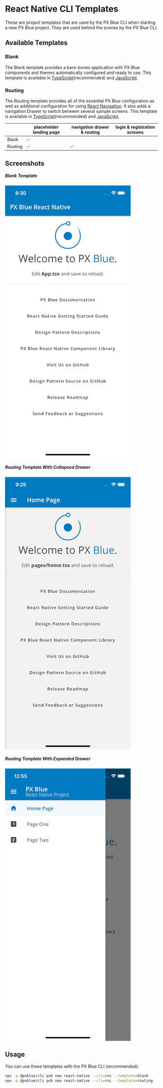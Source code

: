 # React Native CLI Templates

These are project templates that are used by the PX Blue CLI when starting a new PX Blue project. They are used behind the scenes by the PX Blue CLI.

## Available Templates

### Blank
The Blank template provides a bare-bones application with PX Blue components and themes automatically configured and ready to use. This template is available in [TypeScript](https://www.npmjs.com/package/@pxblue/react-native-template-blank-typescript)(recommended) and [JavaScript](https://www.npmjs.com/package/@pxblue/react-native-template-blank).

### Routing
The Routing template provides all of the essential PX Blue configuration as well as additional configuration for using [React Navigation](https://reactnavigation.org/). It also adds a navigation Drawer to switch between several sample screens. This template is available in [TypeScript](https://www.npmjs.com/package/@pxblue/react-native-template-routing-typescript)(recommended) and [JavaScript](https://www.npmjs.com/package/@pxblue/react-native-template-routing).

|                | placeholder landing page | navigation drawer & routing  | login & registration screens  |
| -------------- | -- | -- | -- |
| Blank          | ✅ |    |    |
| Routing        | ✅ | ✅ |    |


## Screenshots
##### Blank Template
![Blank Template](./images/blank-typescript-ios.png)
##### Routing Template With Collapsed Drawer
![Routing Template](./images/routing-typescript-ios.png)
##### Routing Template With Expanded Drawer
![Routing Template](./images/routing-typescript-ios-expanded-drawer.png)

## Usage
You can use these templates with the PX Blue CLI (recommended):

```sh
npx -p @pxblue/cli pxb new react-native --cli=rnc --template=blank
npx -p @pxblue/cli pxb new react-native --cli=rnc --template=routing
```